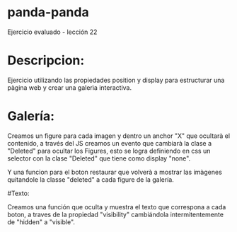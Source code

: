 # panda-panda
Ejercicio evaluado - lección 22

# Descripcion:

Ejercicio utilizando las propiedades position y display para estructurar una pàgina web y crear una galerìa interactiva.

# Galería:

Creamos un figure para cada imagen y dentro un anchor "X" que ocultarà el contenido, a través del JS creamos un evento que cambiarà la clase a "Deleted" para ocultar los Figures, esto se logra definiendo en css un selector con la clase "Deleted" que tiene como display "none".

Y una funcion para el boton restaurar que volverà a mostrar las imàgenes quitandole la classe "deleted" a cada figure de la galería.

#Texto:

Creamos una función que oculta y muestra el texto que correspona a cada boton, a traves de la propiedad "visibility" cambiándola intermitentemente de "hidden" a "visible".
